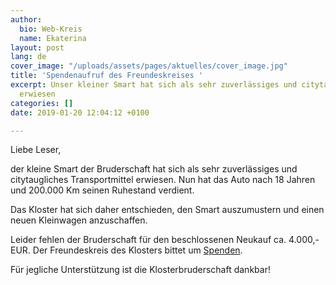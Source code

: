 ```yaml
---
author:
  bio: Web-Kreis
  name: Ekaterina
layout: post
lang: de
cover_image: "/uploads/assets/pages/aktuelles/cover_image.jpg"
title: 'Spendenaufruf des Freundeskreises '
excerpt: Unser kleiner Smart hat sich als sehr zuverlässiges und citytaugliches Transportmittel
  erwiesen
categories: []
date: 2019-01-20 12:04:12 +0100

---
```

Liebe Leser,

der kleine Smart der Bruderschaft hat sich als sehr zuverlässiges und citytaugliches Transportmittel erwiesen. Nun hat das Auto nach 18 Jahren und 200.000 Km seinen Ruhestand verdient.

Das Kloster hat sich daher entschieden, den Smart auszumustern und einen neuen Kleinwagen anzuschaffen.

Leider fehlen der Bruderschaft für den beschlossenen Neukauf ca. 4.000,- EUR. Der Freundeskreis des Klosters bittet um [Spenden](https://www.hiobmon.org/spenden/ "Spenden").

Für jegliche Unterstützung ist die Klosterbruderschaft dankbar!